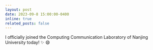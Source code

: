 ```yaml
---
layout: post
date: 2023-09-8 15:00:00-0400
inline: true
related_posts: false
---
```


I officially joined the Computing Communication Laboratory of Nanjing University today! :sparkles: :smile:
